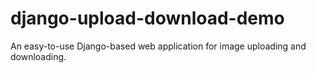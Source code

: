# django-upload-download-demo
An easy-to-use Django-based web application for image uploading and downloading. 
